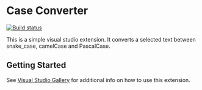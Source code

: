 # Case Converter
[![Build status](https://ci.appveyor.com/api/projects/status/35itwumwi25uxtw9?svg=true)](https://ci.appveyor.com/project/munyabe/caseconverter)

This is a simple visual studio extension. It converts a selected text between snake_case, camelCase and PascalCase.

## Getting Started
See [Visual Studio Gallery](https://visualstudiogallery.msdn.microsoft.com/d8799b37-75db-459f-8d2b-5eadf8198b9a) for additional info on how to use this extension.
